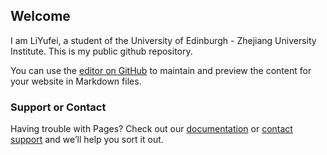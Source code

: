 ## Welcome

I am LiYufei, a student of the University of Edinburgh - Zhejiang University Institute. This is my public github repository. 


You can use the [editor on GitHub](https://github.com/LIYUFEI0705/IBI1_2020-21/edit/master/Practical4/index.md) to maintain and preview the content for your website in Markdown files.

### Support or Contact

Having trouble with Pages? Check out our [documentation](https://help.github.com/categories/github-pages-basics/) or [contact support](https://github.com/contact) and we’ll help you sort it out.
